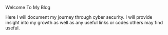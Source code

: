 Welcome To My Blog 

Here I will document my journey through cyber security. I will provide insight into my growth as well as any useful links or codes others may find useful. 
